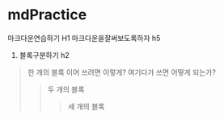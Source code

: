 # mdPractice
마크다운연습하기 H1
마크다운을잘써보도록하자 h5

1. 블록구분하기 h2
> 한 개의 블록
> 이어 쓰려면 이렇게? 
여기다가 쓰면 어떻게 되는가?
> > 두 개의 블록
> > > 세 개의 블록
